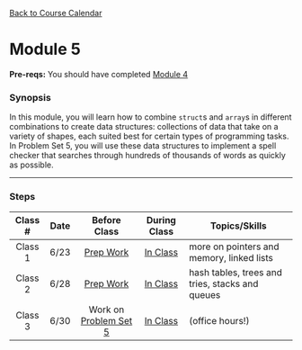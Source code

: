[Back to Course Calendar](../../..)
# Module 5

**Pre-reqs:** You should have completed [Module 4](../module4)

### Synopsis 

In this module, you will learn how to combine `struct`s and `array`s in different combinations to create data structures: collections of data that take on a variety of shapes, each suited best for certain types of programming tasks. In Problem Set 5, you will use these data structures to implement a spell checker that searches through hundreds of thousands of words as quickly as possible.

*** 

### Steps

Class # | Date | Before Class | During Class | Topics/Skills
:------:|:----:|:------------:|:------------:|-----------------------|
Class 1 | 6/23 | [Prep Work](./materials/class1-prep) | [In Class](./materials/class1) | more on pointers and memory, linked lists |
Class 2 | 6/28 | [Prep Work](./materials/class2-prep) | [In Class](./materials/class2) | hash tables, trees and tries, stacks and queues |
Class 3 | 6/30 | Work on [Problem Set 5](./materials/problem-set) | [In Class](./materials/class3) | (office hours!) |

